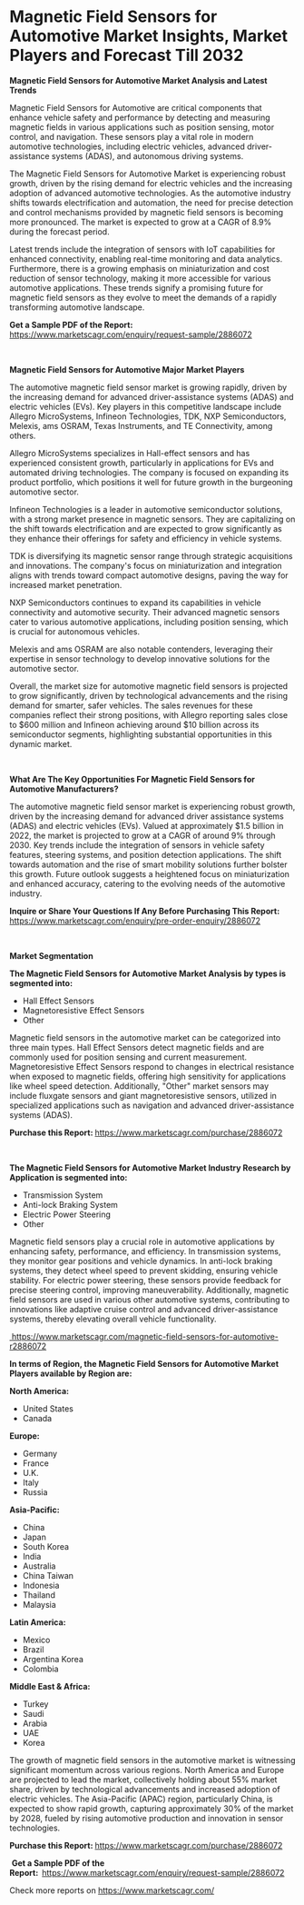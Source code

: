 <p><h1>Magnetic Field Sensors for Automotive Market Insights, Market Players and Forecast Till 2032</h1></p><p><strong>Magnetic Field Sensors for Automotive Market Analysis and Latest Trends</strong></p>
<p><p>Magnetic Field Sensors for Automotive are critical components that enhance vehicle safety and performance by detecting and measuring magnetic fields in various applications such as position sensing, motor control, and navigation. These sensors play a vital role in modern automotive technologies, including electric vehicles, advanced driver-assistance systems (ADAS), and autonomous driving systems.</p><p>The Magnetic Field Sensors for Automotive Market is experiencing robust growth, driven by the rising demand for electric vehicles and the increasing adoption of advanced automotive technologies. As the automotive industry shifts towards electrification and automation, the need for precise detection and control mechanisms provided by magnetic field sensors is becoming more pronounced. The market is expected to grow at a CAGR of 8.9% during the forecast period. </p><p>Latest trends include the integration of sensors with IoT capabilities for enhanced connectivity, enabling real-time monitoring and data analytics. Furthermore, there is a growing emphasis on miniaturization and cost reduction of sensor technology, making it more accessible for various automotive applications. These trends signify a promising future for magnetic field sensors as they evolve to meet the demands of a rapidly transforming automotive landscape.</p></p>
<p><strong>Get a Sample PDF of the Report:&nbsp;</strong> <a href="https://www.marketscagr.com/enquiry/request-sample/2886072?utm_campaign=3032&utm_medium=2&utm_source=Github&utm_content=ia&utm_term=13032025&utm_id=magnetic-field-sensors-for-automotive">https://www.marketscagr.com/enquiry/request-sample/2886072</a></p>
<p>&nbsp;</p>
<p><strong>Magnetic Field Sensors for Automotive Major Market Players</strong></p>
<p><p>The automotive magnetic field sensor market is growing rapidly, driven by the increasing demand for advanced driver-assistance systems (ADAS) and electric vehicles (EVs). Key players in this competitive landscape include Allegro MicroSystems, Infineon Technologies, TDK, NXP Semiconductors, Melexis, ams OSRAM, Texas Instruments, and TE Connectivity, among others.</p><p>Allegro MicroSystems specializes in Hall-effect sensors and has experienced consistent growth, particularly in applications for EVs and automated driving technologies. The company is focused on expanding its product portfolio, which positions it well for future growth in the burgeoning automotive sector.</p><p>Infineon Technologies is a leader in automotive semiconductor solutions, with a strong market presence in magnetic sensors. They are capitalizing on the shift towards electrification and are expected to grow significantly as they enhance their offerings for safety and efficiency in vehicle systems.</p><p>TDK is diversifying its magnetic sensor range through strategic acquisitions and innovations. The company's focus on miniaturization and integration aligns with trends toward compact automotive designs, paving the way for increased market penetration.</p><p>NXP Semiconductors continues to expand its capabilities in vehicle connectivity and automotive security. Their advanced magnetic sensors cater to various automotive applications, including position sensing, which is crucial for autonomous vehicles.</p><p>Melexis and ams OSRAM are also notable contenders, leveraging their expertise in sensor technology to develop innovative solutions for the automotive sector.</p><p>Overall, the market size for automotive magnetic field sensors is projected to grow significantly, driven by technological advancements and the rising demand for smarter, safer vehicles. The sales revenues for these companies reflect their strong positions, with Allegro reporting sales close to $600 million and Infineon achieving around $10 billion across its semiconductor segments, highlighting substantial opportunities in this dynamic market.</p></p>
<p>&nbsp;</p>
<p><strong>What Are The Key Opportunities For Magnetic Field Sensors for Automotive Manufacturers?</strong></p>
<p><p>The automotive magnetic field sensor market is experiencing robust growth, driven by the increasing demand for advanced driver assistance systems (ADAS) and electric vehicles (EVs). Valued at approximately $1.5 billion in 2022, the market is projected to grow at a CAGR of around 9% through 2030. Key trends include the integration of sensors in vehicle safety features, steering systems, and position detection applications. The shift towards automation and the rise of smart mobility solutions further bolster this growth. Future outlook suggests a heightened focus on miniaturization and enhanced accuracy, catering to the evolving needs of the automotive industry.</p></p>
<p><strong>Inquire or Share Your Questions If Any Before Purchasing This Report:</strong> <a href="https://www.marketscagr.com/enquiry/pre-order-enquiry/2886072?utm_campaign=3032&utm_medium=2&utm_source=Github&utm_content=ia&utm_term=13032025&utm_id=magnetic-field-sensors-for-automotive">https://www.marketscagr.com/enquiry/pre-order-enquiry/2886072</a></p>
<p>&nbsp;</p>
<p><strong>Market Segmentation</strong></p>
<p><strong>The Magnetic Field Sensors for Automotive Market Analysis by types is segmented into:</strong></p>
<p><ul><li>Hall Effect Sensors</li><li>Magnetoresistive Effect Sensors</li><li>Other</li></ul></p>
<p><p>Magnetic field sensors in the automotive market can be categorized into three main types. Hall Effect Sensors detect magnetic fields and are commonly used for position sensing and current measurement. Magnetoresistive Effect Sensors respond to changes in electrical resistance when exposed to magnetic fields, offering high sensitivity for applications like wheel speed detection. Additionally, "Other" market sensors may include fluxgate sensors and giant magnetoresistive sensors, utilized in specialized applications such as navigation and advanced driver-assistance systems (ADAS).</p></p>
<p><strong>Purchase this Report:&nbsp;</strong><a href="https://www.marketscagr.com/purchase/2886072?utm_campaign=3032&utm_medium=2&utm_source=Github&utm_content=ia&utm_term=13032025&utm_id=magnetic-field-sensors-for-automotive">https://www.marketscagr.com/purchase/2886072</a></p>
<p>&nbsp;</p>
<p><strong>The Magnetic Field Sensors for Automotive Market Industry Research by Application is segmented into:</strong></p>
<p><ul><li>Transmission System</li><li>Anti-lock Braking System</li><li>Electric Power Steering</li><li>Other</li></ul></p>
<p><p>Magnetic field sensors play a crucial role in automotive applications by enhancing safety, performance, and efficiency. In transmission systems, they monitor gear positions and vehicle dynamics. In anti-lock braking systems, they detect wheel speed to prevent skidding, ensuring vehicle stability. For electric power steering, these sensors provide feedback for precise steering control, improving maneuverability. Additionally, magnetic field sensors are used in various other automotive systems, contributing to innovations like adaptive cruise control and advanced driver-assistance systems, thereby elevating overall vehicle functionality.</p></p>
<p><a href="https://www.marketscagr.com/magnetic-field-sensors-for-automotive-r2886072?utm_campaign=3032&utm_medium=2&utm_source=Github&utm_content=ia&utm_term=13032025&utm_id=magnetic-field-sensors-for-automotive">&nbsp;https://www.marketscagr.com/magnetic-field-sensors-for-automotive-r2886072</a></p>
<p><strong>In terms of Region, the Magnetic Field Sensors for Automotive Market Players available by Region are:</strong></p>
<p>
    <p> <strong> North America: </strong>
        <ul>
            <li>United States</li>
            <li>Canada</li>
        </ul>
        </p> 
    <p> <strong> Europe: </strong>
        <ul>
            <li>Germany</li>
            <li>France</li>
            <li>U.K.</li>
            <li>Italy</li>
            <li>Russia</li>
        </ul>
        </p> 
    <p> <strong> Asia-Pacific: </strong>
        <ul>
            <li>China</li>
            <li>Japan</li>
            <li>South Korea</li>
            <li>India</li>
            <li>Australia</li>
            <li>China Taiwan</li>
            <li>Indonesia</li>
            <li>Thailand</li>
            <li>Malaysia</li>
        </ul>
        </p> 
    <p> <strong> Latin America: </strong>
        <ul>
            <li>Mexico</li>
            <li>Brazil</li>
            <li>Argentina Korea</li>
            <li>Colombia</li>
        </ul>
        </p> 
    <p> <strong> Middle East & Africa: </strong>
        <ul>
            <li>Turkey</li>
            <li>Saudi</li>
            <li>Arabia</li>
            <li>UAE</li>
            <li>Korea</li>
        </ul>
    </p>
    </p>
<p><p>The growth of magnetic field sensors in the automotive market is witnessing significant momentum across various regions. North America and Europe are projected to lead the market, collectively holding about 55% market share, driven by technological advancements and increased adoption of electric vehicles. The Asia-Pacific (APAC) region, particularly China, is expected to show rapid growth, capturing approximately 30% of the market by 2028, fueled by rising automotive production and innovation in sensor technologies.</p></p>
<p><strong>Purchase this Report: </strong><a href="https://www.marketscagr.com/purchase/2886072?utm_campaign=3032&utm_medium=2&utm_source=Github&utm_content=ia&utm_term=13032025&utm_id=magnetic-field-sensors-for-automotive">https://www.marketscagr.com/purchase/2886072</a></p>
<p>&nbsp;<strong>Get a Sample PDF of the Report:&nbsp;&nbsp;</strong><a href="https://www.marketscagr.com/enquiry/request-sample/2886072?utm_campaign=3032&utm_medium=2&utm_source=Github&utm_content=ia&utm_term=13032025&utm_id=magnetic-field-sensors-for-automotive">https://www.marketscagr.com/enquiry/request-sample/2886072</a></p>
<p><strong></strong></p>
<p>Check more reports on <a href="https://www.marketscagr.com/?utm_campaign=3032&utm_medium=2&utm_source=Github&utm_content=ia&utm_term=13032025&utm_id=magnetic-field-sensors-for-automotive">https://www.marketscagr.com/</a></p>